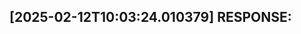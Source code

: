 [2025-02-12T10:03:24.010379] RESPONSE:
--------------------------------------------------------------------------------

